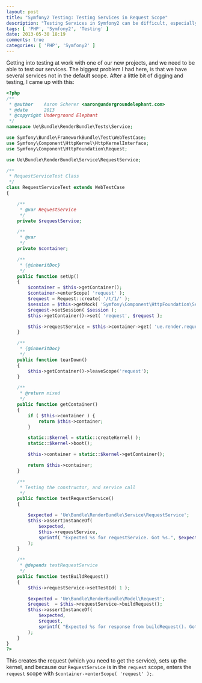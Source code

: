 ```yaml
---
layout: post
title: "Symfony2 Testing: Testing Services in Request Scope"
description: "Testing Services in Symfony2 can be difficult, especially when you are using a different scope. Heres how!"
tags: [ 'PHP', 'Symfony2', 'Testing' ]
date: 2013-05-30 18:19
comments: true
categories: [ 'PHP', 'Symfony2' ]
---
```


Getting into testing at work with one of our new projects, and we need to be able to test our services. The biggest problem I had here, is that we have several services not in the default scope. After a little bit of digging and testing, I came up with this:

``` php RequestServiceTest.php
<?php
/**
 * @author    Aaron Scherer <aaron@undergroundelephant.com>
 * @date      2013
 * @copyright Underground Elephant
 */
namespace Ue\Bundle\RenderBundle\Tests\Service;

use Symfony\Bundle\FrameworkBundle\Test\WebTestCase;
use Symfony\Component\HttpKernel\HttpKernelInterface;
use Symfony\Component\HttpFoundation\Request;

use Ue\Bundle\RenderBundle\Service\RequestService;

/**
 * RequestServiceTest Class
 */
class RequestServiceTest extends WebTestCase
{

	/**
	 * @var RequestService
	 */
	private $requestService;

	/**
	 * @var
	 */
	private $container;

	/**
	 * {@inheritDoc}
	 */
	public function setUp()
	{
		$container = $this->getContainer();
		$container->enterScope( 'request' );
		$request = Request::create( '/t/1/' );
		$session = $this->getMock( 'Symfony\Component\HttpFoundation\Session\SessionInterface' );
		$request->setSession( $session );
		$this->getContainer()->set( 'request', $request );

		$this->requestService = $this->container->get( 'ue.render.request' );
	}

	/**
	 * {@inheritDoc}
	 */
	public function tearDown()
	{
		$this->getContainer()->leaveScope('request');
	}

	/**
	 * @return mixed
	 */
	public function getContainer()
	{
		if ( $this->container ) {
			return $this->container;
		}

		static::$kernel = static::createKernel( );
		static::$kernel->boot();

		$this->container = static::$kernel->getContainer();

		return $this->container;
	}

	/**
	 * Testing the constructor, and service call
	 */
	public function testRequestService()
	{

		$expected = 'Ue\Bundle\RenderBundle\Service\RequestService';
		$this->assertInstanceOf(
			$expected,
			$this->requestService,
			sprintf( "Expected %s for requestService. Got %s.", $expected, get_class( $this->requestService ) )
		);
	}

	/**
	 * @depends testRequestService
	 */
	public function testBuildRequest()
	{
		$this->requestService->setTestId( 1 );

		$expected = 'Ue\Bundle\RenderBundle\Model\Request';
		$request  = $this->requestService->buildRequest();
		$this->assertInstanceOf(
			$expected,
			$request,
			sprintf( "Expected %s for response from buildRequest(). Got %s instead.", $expected, get_class( $request ) )
		);
	}
}
?>
```

This creates the request (which you need to get the service), sets up the kernel, and because our `RequestService` is in the `request` scope, enters the `request` scope with `$container->enterScope( 'request' );`.
